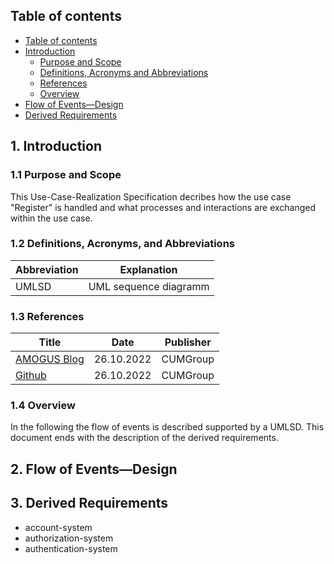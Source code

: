 ## Table of contents
- [Table of contents](#table-of-contents)
- [Introduction](#1-introduction)
    - [Purpose and Scope](#11-purpose-and-scope)
    - [Definitions, Acronyms and Abbreviations](#12-definitions-acronyms-and-abbreviations)
    - [References](#13-references)
    - [Overview](#14-overview)
- [Flow of Events—Design](#2-flow-of-eventsdesign)
- [Derived Requirements](#3-derived-requirements)

## 1. Introduction
### 1.1 Purpose and Scope
This Use-Case-Realization Specification decribes how the use case "Register" is handled and what processes and interactions are exchanged within the use case.

### 1.2 Definitions, Acronyms, and Abbreviations
| Abbreviation  | Explanation                               |
|---------------|-------------------------------------------|
| UMLSD         | UML sequence diagramm                     |

### 1.3 References
| Title                                                         | Date       | Publisher |
|---------------------------------------------------------------|------------|-----------|
| [AMOGUS Blog](https://github.com/CUMGroup/AMOGUS/discussions) | 26.10.2022 | CUMGroup  |
| [Github](https://github.com/CUMGroup/AMOGUS/)                 | 26.10.2022 | CUMGroup  |

### 1.4 Overview
In the following the flow of events is described supported by a UMLSD. This document ends with the description of the derived requirements.

## 2. Flow of Events—Design 


## 3. Derived Requirements
- account-system
- authorization-system
- authentication-system
